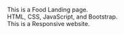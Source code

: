 This is a Food Landing page.<br>
 HTML, CSS, JavaScript, and Bootstrap.<br>
This is a Responsive website.
